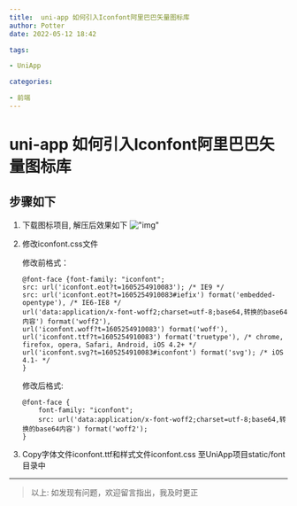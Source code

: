 ```yaml
---
title:  uni-app 如何引入Iconfont阿里巴巴矢量图标库
author: Potter
date: 2022-05-12 18:42

tags:

- UniApp

categories:

- 前端
---
```


# uni-app 如何引入Iconfont阿里巴巴矢量图标库


## 步骤如下

1. 下载图标项目, 解压后效果如下
!["img"](https://cdn.jsdelivr.net/gh/aa4790139/BlogPicBed@master/img/20201113164039.png)
2. 修改iconfont.css文件

    修改前格式：

    ```
    @font-face {font-family: "iconfont";
    src: url('iconfont.eot?t=1605254910083'); /* IE9 */
    src: url('iconfont.eot?t=1605254910083#iefix') format('embedded-opentype'), /* IE6-IE8 */
    url('data:application/x-font-woff2;charset=utf-8;base64,转换的base64内容') format('woff2'),
    url('iconfont.woff?t=1605254910083') format('woff'),
    url('iconfont.ttf?t=1605254910083') format('truetype'), /* chrome, firefox, opera, Safari, Android, iOS 4.2+ */
    url('iconfont.svg?t=1605254910083#iconfont') format('svg'); /* iOS 4.1- */
    }
    ```

    修改后格式:

    ```
    @font-face {
        font-family: "iconfont";
        src: url('data:application/x-font-woff2;charset=utf-8;base64,转换的base64内容') format('woff2');
    }
    ```

3. Copy字体文件iconfont.ttf和样式文件iconfont.css 至UniApp项目static/font目录中

---

> 以上: 如发现有问题，欢迎留言指出，我及时更正
